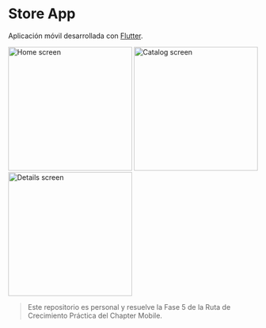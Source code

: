# Store App

Aplicación móvil desarrollada con [Flutter](https://flutter.dev/).

<img src="https://github.com/user-attachments/assets/466b5fd6-eace-4b13-a192-9d16bbecef66" alt="Home screen" width="250">
<img src="https://github.com/user-attachments/assets/5ef87fd5-61bc-4229-b0a7-d8e7268da1a3" alt="Catalog screen" width="250">
<img src="https://github.com/user-attachments/assets/1ab99d25-3e77-4f4c-82d0-b509864c3981" alt="Details screen" width="250">

> Este repositorio es personal y resuelve la Fase 5 de la Ruta de Crecimiento Práctica del Chapter Mobile.
